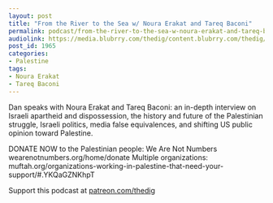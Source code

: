 ```yaml
---
layout: post
title: "From the River to the Sea w/ Noura Erakat and Tareq Baconi"
permalink: podcast/from-the-river-to-the-sea-w-noura-erakat-and-tareq-baconi/
audiolink: https://media.blubrry.com/thedig/content.blubrry.com/thedig/The_Dig-EP_308-Palestine.mp3
post_id: 1965
categories: 
- Palestine
tags: 
- Noura Erakat
- Tareq Baconi
---
```


Dan speaks with Noura Erakat and Tareq Baconi: an in-depth interview on Israeli apartheid and dispossession, the history and future of the Palestinian struggle, Israeli politics, media false equivalences, and shifting US public opinion toward Palestine.

DONATE NOW to the Palestinian people:
We Are Not Numbers wearenotnumbers.org/home/donate
Multiple organizations: muftah.org/organizations-working-in-palestine-that-need-your-support/#.YKQaGZNKhpT

Support this podcast at [patreon.com/thedig](patreon.com/thedig)